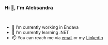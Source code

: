 ### Hi 👋, I'm Aleksandra
<br/>

- 🔭 I’m currently working in Endava
- 🌱 I’m currently learning .NET 
- 📫 You can reach me via [email](mailto:markovic749@gmail.com) or my [LinkedIn](https://www.linkedin.com/in/aleksandra-markovic-3aa730204/)
